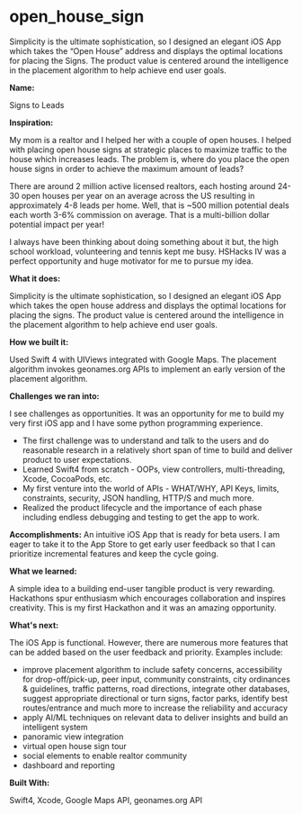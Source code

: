 # open_house_sign
Simplicity is the ultimate sophistication, so I designed an elegant iOS App which takes the “Open House” address and displays the optimal locations for placing the Signs. The product value is centered around the intelligence in the placement algorithm to help achieve end user goals. 


**Name:**

Signs to Leads

**Inspiration:**

My mom is a realtor and I helped her with a couple of open houses. I helped with placing open house signs at strategic places to maximize traffic to the house which increases leads. The problem is, where do you place the open house signs in order to achieve the maximum amount of leads?

There are around 2 million active licensed realtors, each hosting around 24-30 open houses per year on an average across the US resulting in approximately 4-8 leads per home. Well, that is ~500 million potential deals each worth 3-6% commission on average. That is a multi-billion dollar potential impact per year!

I always have been thinking about doing something about it but, the high school workload, volunteering and tennis kept me busy. HSHacks IV was a perfect opportunity and huge motivator for me to pursue my idea.

**What it does:**

Simplicity is the ultimate sophistication, so I designed an elegant iOS App which takes the open house address and displays the optimal locations for placing the signs. The product value is centered around the intelligence in the placement algorithm to help achieve end user goals. 

**How we built it:**

Used Swift 4 with UIViews integrated with Google Maps. The placement algorithm invokes geonames.org APIs to implement an early version of the placement algorithm.

**Challenges we ran into:**

I see challenges as opportunities. It was an opportunity for me to build my very first iOS app and I have some python programming experience.
- The first challenge was to understand and talk to the users and do reasonable research in a relatively short span of time to build and deliver product to user expectations.
- Learned Swift4 from scratch - OOPs, view controllers, multi-threading, Xcode, CocoaPods,  etc.
- My first venture into the world of APIs - WHAT/WHY, API Keys, limits, constraints, security, JSON handling, HTTP/S and much more.
- Realized the product lifecycle and the importance of each phase including endless debugging and testing to get the app to work. 

**Accomplishments:**
An intuitive iOS App that is ready for beta users. I am eager to take it to the App Store to get early user feedback so that I can prioritize incremental features and keep the cycle going.

**What we learned:**

A simple idea to a building end-user tangible product is very rewarding. Hackathons spur enthusiasm which encourages collaboration and inspires creativity. This is my first Hackathon and it was an amazing opportunity.

**What's next:**

The iOS App is functional. However, there are numerous more features that can be added based on the user feedback and priority.
Examples include:
- improve placement algorithm to include safety concerns, accessibility for drop-off/pick-up, peer input, community constraints, city ordinances & guidelines, traffic patterns, road directions, integrate other databases, suggest appropriate directional or turn signs, factor parks, identify best routes/entrance and much more to increase the reliability and accuracy
- apply AI/ML techniques on relevant data to deliver insights and build an intelligent system
- panoramic view integration
- virtual open house sign tour
- social elements to enable realtor community
- dashboard and reporting

**Built With:**

Swift4, Xcode, Google Maps API, geonames.org API
